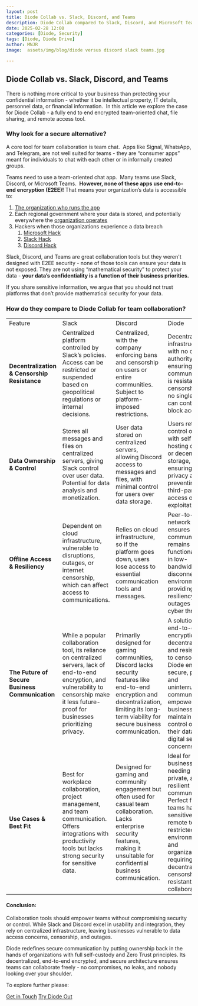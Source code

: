 ```yaml
---
layout: post
title: Diode Collab vs. Slack, Discord, and Teams
description: Diode Collab compared to Slack, Discord, and Microsoft Teams
date: 2025-02-28 12:00
categories: [Diode, Security]
tags: [Diode, Diode Drive]
author: MNJR
image: 	assets/img/blog/diode versus discord slack teams.jpg

---
```


## Diode Collab vs. Slack, Discord, and Teams

There is nothing more critical to your business than protecting your confidential information - whether it be intellectual property, IT details, personnel data, or financial information.  In this article we explore the case for Diode Collab - a fully end to end encrypted team-oriented chat, file sharing, and remote access tool.

### Why look for a secure alternative?

A core tool for team collaboration is team chat.  Apps like Signal, WhatsApp, and Telegram, are not well suited for teams - they are “consumer apps” meant for individuals to chat with each other or in informally created groups.  

Teams need to use a team-oriented chat app.  Many teams use Slack, Discord, or Microsoft Teams.  **However, none of these apps use end-to-end encryption (E2EE)!** That means your organization’s data is accessible to:

1.  [The organization who runs the app](https://www.securemessagingapps.com/)
2.  Each regional government where your data is stored, and potentially everywhere the [organization operates](https://diode.io/blog/innovating-zero-trust-for-government)
3.  Hackers when those organizations experience a data breach
    1.  [Microsoft Hack](https://www.infosecurity-magazine.com/news/microsoft-failings-china/)
    2.  [Slack Hack](https://www.salesforceben.com/unpacking-the-recent-slack-data-security-breach/)
    3.  [Discord Hack](https://www.yahoo.com/tech/almost-1-million-discord-users-214550087.html?guccounter=1&guce_referrer=aHR0cHM6Ly93d3cuZ29vZ2xlLmNvbS8&guce_referrer_sig=AQAAAKxxWOxitnjOLFZb8qV8Q_obGsYQaWrbmFIIO-KaN0PQQVmPhpYu6oxAkTor-HckLi4rgz2RZZ5q5c7IA4dCHkQ1q9Wfpw-6GjAfgwyX32VZg853_if3M1I_Pt-fO_cmpkxT2bHdC0roiThPX1z0Rg7E9K13oSRK7jxejkf58fn8)

Slack, Discord, and Teams are great collaboration tools but they weren't designed with E2EE security - none of those tools can ensure your data is not exposed. They are not using “mathematical security” to protect your data - **your data’s confidentiality is a function of their business priorities.**

If you share sensitive information, we argue that you should not trust platforms that don’t provide mathematical security for your data.

### How do they compare to Diode Collab for team collaboration?

<table><tbody><tr><td>Feature</td><td>Slack</td><td>Discord</td><td>Diode</td></tr><tr><td><strong>Decentralization &amp; Censorship Resistance</strong></td><td>Centralized platform controlled by Slack’s policies. Access can be restricted or suspended based on geopolitical regulations or internal decisions.</td><td>Centralized, with the company enforcing bans and censorship on users or entire communities. Subject to platform-imposed restrictions.</td><td>Decentralized infrastructure with no central authority, ensuring communication is resistant to censorship, and no single entity can control or block access.</td></tr><tr><td><strong>Data Ownership &amp; Control</strong></td><td>Stores all messages and files on centralized servers, giving Slack control over user data. Potential for data analysis and monetization.</td><td>User data stored on centralized servers, allowing Discord access to messages and files, with minimal control for users over data storage.</td><td>Users retain full control of data, with self-hosting options or decentralized storage, ensuring data privacy and preventing third-party access or exploitation.</td></tr><tr><td><strong>Offline Access &amp; Resiliency</strong></td><td>Dependent on cloud infrastructure, vulnerable to disruptions, outages, or internet censorship, which can affect access to communications.</td><td>Relies on cloud infrastructure, so if the platform goes down, users lose access to essential communication tools and messages.</td><td>Peer-to-peer network ensures communication remains functional even in low-bandwidth or disconnected environments, providing resiliency during outages or cyber threats.</td></tr><tr><td><strong>The Future of Secure Business Communication</strong></td><td>While a popular collaboration tool, its reliance on centralized servers, lack of end-to-end encryption, and vulnerability to censorship make it less future-proof for businesses prioritizing privacy.</td><td>Primarily designed for gaming communities, Discord lacks security features like end-to-end encryption and decentralization, limiting its long-term viability for secure business communication.</td><td>A solution with end-to-end encryption, decentralization, and resistance to censorship. Diode ensures secure, private, and uninterrupted communication, empowering businesses to maintain full control over their data as digital security concerns grow.</td></tr><tr><td><strong>Use Cases &amp; Best Fit</strong></td><td>Best for workplace collaboration, project management, and team communication. Offers integrations with productivity tools but lacks strong security for sensitive data.</td><td>Designed for gaming and community engagement but often used for casual team collaboration. Lacks enterprise security features, making it unsuitable for confidential business communication.</td><td>Ideal for businesses needing secure, private, and resilient communication. Perfect for teams handling sensitive data, remote teams in restricted environments, and organizations requiring decentralized, censorship-resistant collaboration.</td></tr></tbody></table>

#### Conclusion:

Collaboration tools should empower teams without compromising security or control. While Slack and Discord excel in usability and integration, they rely on centralized infrastructure, leaving businesses vulnerable to data access concerns, censorship, and outages.

Diode redefines secure communication by putting ownership back in the hands of organizations with full self-custody and Zero Trust principles. Its decentralized, end-to-end encrypted, and secure architecture ensures teams can collaborate freely - no compromises, no leaks, and nobody looking over your shoulder.

To explore further please:
<div class="story__buttons">
  <a href="{{"https://contactdiode.paperform.co"}}" class="btn" target="">Get in Touch</a>
  <a href="#download-app" class="btn popup-open" target="">Try Diode Out</a>
</div>

